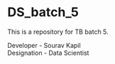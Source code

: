 # DS_batch_5
This is a repository for TB batch 5.


Developer - Sourav Kapil
<br>
Designation - Data Scientist
